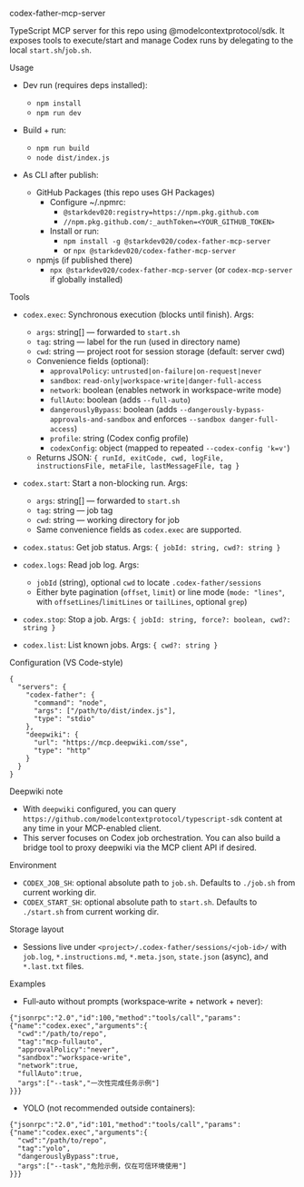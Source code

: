 codex-father-mcp-server

TypeScript MCP server for this repo using @modelcontextprotocol/sdk. It exposes
tools to execute/start and manage Codex runs by delegating to the local
`start.sh`/`job.sh`.

Usage

- Dev run (requires deps installed):
  - `npm install`
  - `npm run dev`

- Build + run:
  - `npm run build`
  - `node dist/index.js`

- As CLI after publish:
  - GitHub Packages (this repo uses GH Packages)
    - Configure ~/.npmrc:
      - `@starkdev020:registry=https://npm.pkg.github.com`
      - `//npm.pkg.github.com/:_authToken=<YOUR_GITHUB_TOKEN>`
    - Install or run:
      - `npm install -g @starkdev020/codex-father-mcp-server`
      - or `npx @starkdev020/codex-father-mcp-server`
  - npmjs (if published there)
    - `npx @starkdev020/codex-father-mcp-server` (or `codex-mcp-server` if
      globally installed)

Tools

- `codex.exec`: Synchronous execution (blocks until finish). Args:
  - `args`: string[] — forwarded to `start.sh`
  - `tag`: string — label for the run (used in directory name)
  - `cwd`: string — project root for session storage (default: server cwd)
  - Convenience fields (optional):
    - `approvalPolicy`: `untrusted|on-failure|on-request|never`
    - `sandbox`: `read-only|workspace-write|danger-full-access`
    - `network`: boolean (enables network in workspace-write mode)
    - `fullAuto`: boolean (adds `--full-auto`)
    - `dangerouslyBypass`: boolean (adds
      `--dangerously-bypass-approvals-and-sandbox` and enforces
      `--sandbox danger-full-access`)
    - `profile`: string (Codex config profile)
    - `codexConfig`: object (mapped to repeated `--codex-config 'k=v'`)
  - Returns JSON:
    `{ runId, exitCode, cwd, logFile, instructionsFile, metaFile, lastMessageFile, tag }`

- `codex.start`: Start a non-blocking run. Args:
  - `args`: string[] — forwarded to `start.sh`
  - `tag`: string — job tag
  - `cwd`: string — working directory for job
  - Same convenience fields as `codex.exec` are supported.

- `codex.status`: Get job status. Args: `{ jobId: string, cwd?: string }`
- `codex.logs`: Read job log. Args:
  - `jobId` (string), optional `cwd` to locate `.codex-father/sessions`
  - Either byte pagination (`offset`, `limit`) or line mode (`mode: "lines"`,
    with `offsetLines`/`limitLines` or `tailLines`, optional `grep`)
- `codex.stop`: Stop a job. Args:
  `{ jobId: string, force?: boolean, cwd?: string }`
- `codex.list`: List known jobs. Args: `{ cwd?: string }`

Configuration (VS Code-style)

```
{
  "servers": {
    "codex-father": {
      "command": "node",
      "args": ["/path/to/dist/index.js"],
      "type": "stdio"
    },
    "deepwiki": {
      "url": "https://mcp.deepwiki.com/sse",
      "type": "http"
    }
  }
}
```

Deepwiki note

- With `deepwiki` configured, you can query
  `https://github.com/modelcontextprotocol/typescript-sdk` content at any time
  in your MCP-enabled client.
- This server focuses on Codex job orchestration. You can also build a bridge
  tool to proxy deepwiki via the MCP client API if desired.

Environment

- `CODEX_JOB_SH`: optional absolute path to `job.sh`. Defaults to `./job.sh`
  from current working dir.
- `CODEX_START_SH`: optional absolute path to `start.sh`. Defaults to
  `./start.sh` from current working dir.

Storage layout

- Sessions live under `<project>/.codex-father/sessions/<job-id>/` with
  `job.log`, `*.instructions.md`, `*.meta.json`, `state.json` (async), and
  `*.last.txt` files.

Examples

- Full‑auto without prompts (workspace‑write + network + never):

```
{"jsonrpc":"2.0","id":100,"method":"tools/call","params":{"name":"codex.exec","arguments":{
  "cwd":"/path/to/repo",
  "tag":"mcp-fullauto",
  "approvalPolicy":"never",
  "sandbox":"workspace-write",
  "network":true,
  "fullAuto":true,
  "args":["--task","一次性完成任务示例"]
}}}
```

- YOLO (not recommended outside containers):

```
{"jsonrpc":"2.0","id":101,"method":"tools/call","params":{"name":"codex.exec","arguments":{
  "cwd":"/path/to/repo",
  "tag":"yolo",
  "dangerouslyBypass":true,
  "args":["--task","危险示例，仅在可信环境使用"]
}}}
```
